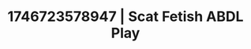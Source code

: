---
categories:
- Whispered desires
- AI-generated
- Subtle kink
- Candlelit scenes
- Erotic transformation
- Erotic dreamscape
- ASMR
- Cosplay
image: /assets/images/1746723578947.jpg
layout: post
seo:
  description: Featured content with high-quality ABDL Play, Scat Fetish. HD images
    available.
  keywords: ABDL Play, Scat Fetish
  og_image: /assets/images/1746723578947.jpg
  schema_type: VisualArtwork
tags:
- ABDL Play
- '#1746723578947'
- Scat Fetish
title: 1746723578947 | Scat Fetish ABDL Play
---